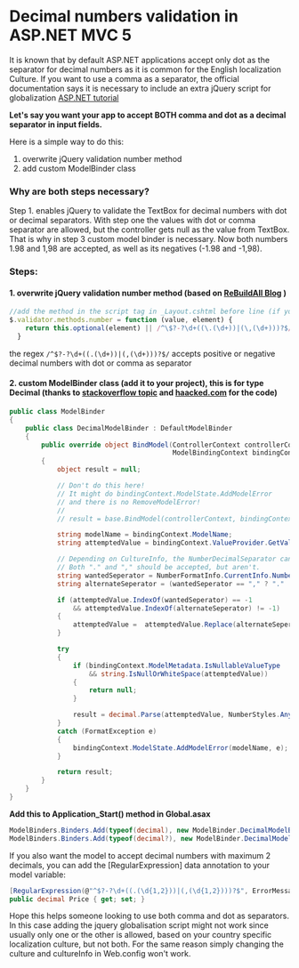 # Decimal numbers validation in ASP.NET MVC 5

It is known that by default ASP.NET applications accept only dot as the separator for decimal numbers as it is common for the English localization Culture. If you want to use a comma as a separator, the official documentation says it is necessary to include an extra jQuery script for globalization [ASP.NET tutorial](https://docs.microsoft.com/en-us/aspnet/mvc/overview/getting-started/introduction/examining-the-edit-methods-and-edit-view#jquery-validation-for-non-english-locales)

**Let's say you want your app to accept BOTH comma and dot as a decimal separator in input fields.**

Here is a simple way to do this:

1. overwrite jQuery validation number method
2. add custom ModelBinder class

### Why are both steps necessary? 
Step 1. enables jQuery to validate the TextBox for decimal numbers with dot or decimal separators. With step one the values with dot or comma separator are allowed, but the controller gets null as the value from TextBox. That is why in step 3 custom model binder is necessary. Now both numbers 1.98 and 1,98 are accepted, as well as its negatives (-1.98 and -1,98).

### Steps:

#### 1. overwrite jQuery validation number method (based on [ReBuildAll Blog](http://blog.rebuildall.net/2011/03/02/jQuery_validate_and_the_comma_decimal_separator) )

```javascript
//add the method in the script tag in _Layout.cshtml before line (if you have it) //$(document).ready(){}
$.validator.methods.number = function (value, element) {
    return this.optional(element) || /^\$?-?\d+((\.(\d+))|(\,(\d+)))?$/.test(value); 
  } 
```
the regex `/^$?-?\d+((.(\d+))|(,(\d+)))?$/` accepts positive or negative decimal numbers with dot or comma as separator

#### 2. custom ModelBinder class (add it to your project), this is for type Decimal (thanks to [stackoverflow topic](https://stackoverflow.com/questions/25849160/decimal-numbers-in-asp-net-mvc-5-app#25862916) and [haacked.com](https://haacked.com/archive/2011/03/19/fixing-binding-to-decimals.aspx/) for the code)

```C#
public class ModelBinder
{
    public class DecimalModelBinder : DefaultModelBinder
    {
        public override object BindModel(ControllerContext controllerContext,
                                         ModelBindingContext bindingContext)
        {
            object result = null;

            // Don't do this here!
            // It might do bindingContext.ModelState.AddModelError
            // and there is no RemoveModelError!
            // 
            // result = base.BindModel(controllerContext, bindingContext);

            string modelName = bindingContext.ModelName;
            string attemptedValue = bindingContext.ValueProvider.GetValue(modelName).AttemptedValue;

            // Depending on CultureInfo, the NumberDecimalSeparator can be "," or "."
            // Both "." and "," should be accepted, but aren't.
            string wantedSeperator = NumberFormatInfo.CurrentInfo.NumberDecimalSeparator;
            string alternateSeperator = (wantedSeperator == "," ? "." : ",");

            if (attemptedValue.IndexOf(wantedSeperator) == -1
                && attemptedValue.IndexOf(alternateSeperator) != -1)
            {
                attemptedValue =  attemptedValue.Replace(alternateSeperator, wantedSeperator);
            }

            try
            {
                if (bindingContext.ModelMetadata.IsNullableValueType
                    && string.IsNullOrWhiteSpace(attemptedValue))
                {
                    return null;
                }

                result = decimal.Parse(attemptedValue, NumberStyles.Any);
            }
            catch (FormatException e)
            {
                bindingContext.ModelState.AddModelError(modelName, e);
            }

            return result;
        }
    }
}
```

**Add this to Application_Start() method in Global.asax**
```c#
ModelBinders.Binders.Add(typeof(decimal), new ModelBinder.DecimalModelBinder());
ModelBinders.Binders.Add(typeof(decimal?), new ModelBinder.DecimalModelBinder());
```

If you also want the model to accept decimal numbers with maximum 2 decimals, you can add
the [RegularExpression] data annotation to your model variable:
```c#
[RegularExpression(@"^$?-?\d+((.(\d{1,2}))|(,(\d{1,2})))?$", ErrorMessage = "Max two numbers after decimal separator accepted.")]
public decimal Price { get; set; }
```
 
Hope this helps someone looking to use both comma and dot as separators. In this case adding the jquery globalisation script might not work since usually only one or the other is allowed, based on your country specific localization culture, but not both.
For the same reason simply changing the culture and cultureInfo in Web.config won't work.

